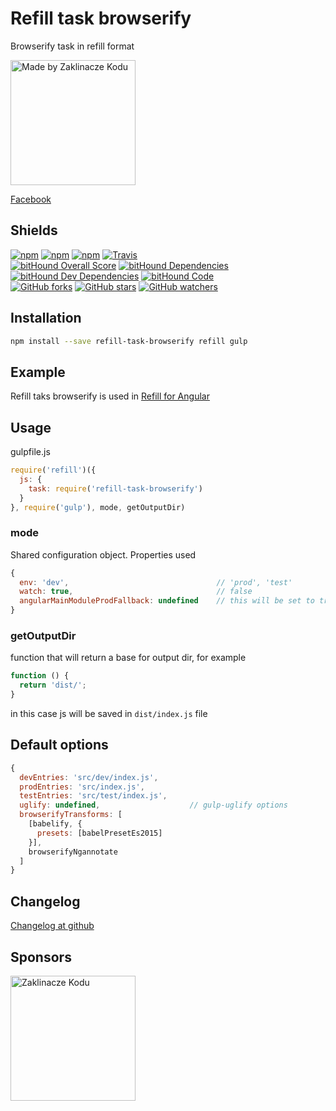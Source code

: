 Refill task browserify
======================

Browserify task in refill format

[<img alt="Made by Zaklinacze Kodu" src="http://zaklinaczekodu.com/_assets/madeBy.svg" width="200">](http://zaklinaczekodu.com)

[Facebook](https://www.facebook.com/zaklinaczekodu)

Shields
-------

[![npm](https://img.shields.io/npm/v/refill-task-browserify.svg?style=flat-square)](https://www.npmjs.com/package/refill-task-browserify)
[![npm](https://img.shields.io/npm/l/refill-task-browserify.svg?style=flat-square)](https://www.npmjs.com/package/refill-task-browserify)
[![npm](https://img.shields.io/npm/dm/refill-task-browserify.svg?style=flat-square)](https://www.npmjs.com/package/refill-task-browserify)
[![Travis](https://img.shields.io/travis/refilljs/refill-task-browserify/master.svg?style=flat-square)](https://travis-ci.org/refilljs/refill-task-browserify)<br>
[![bitHound Overall Score](https://www.bithound.io/github/refilljs/refill-task-browserify/badges/score.svg)](https://www.bithound.io/github/refilljs/refill-task-browserify)
[![bitHound Dependencies](https://www.bithound.io/github/refilljs/refill-task-browserify/badges/dependencies.svg)](https://www.bithound.io/github/refilljs/refill-task-browserify/master/dependencies/npm)
[![bitHound Dev Dependencies](https://www.bithound.io/github/refilljs/refill-task-browserify/badges/devDependencies.svg)](https://www.bithound.io/github/refilljs/refill-task-browserify/master/dependencies/npm)
[![bitHound Code](https://www.bithound.io/github/refilljs/refill-task-browserify/badges/code.svg)](https://www.bithound.io/github/refilljs/refill-task-browserify)<br>
[![GitHub forks](https://img.shields.io/github/forks/refilljs/refill-task-browserify.svg?style=flat-square)](https://github.com/refilljs/refill-task-browserify)
[![GitHub stars](https://img.shields.io/github/stars/refilljs/refill-task-browserify.svg?style=flat-square)](https://github.com/refilljs/refill-task-browserify)
[![GitHub watchers](https://img.shields.io/github/watchers/refilljs/refill-task-browserify.svg?style=flat-square)](https://github.com/refilljs/refill-task-browserify)

Installation
------------

```bash
npm install --save refill-task-browserify refill gulp
```

Example
-------

Refill taks browserify is used in [Refill for Angular](https://github.com/refilljs/refill-angular)

Usage
-----

gulpfile.js

```javaScript
require('refill')({
  js: {
    task: require('refill-task-browserify')
  }
}, require('gulp'), mode, getOutputDir)
```

### mode

Shared configuration object. Properties used

```javaScript
{
  env: 'dev',                                 // 'prod', 'test'
  watch: true,                                // false
  angularMainModuleProdFallback: undefined    // this will be set to true if test or dev entries are not found
}
```

### getOutputDir

function that will return a base for output dir, for example

```javaScript
function () {
  return 'dist/';
}
```

in this case js will be saved in `dist/index.js` file

Default options
---------------

```javaScript
{
  devEntries: 'src/dev/index.js',
  prodEntries: 'src/index.js',
  testEntries: 'src/test/index.js',
  uglify: undefined,                    // gulp-uglify options
  browserifyTransforms: [
    [babelify, {
      presets: [babelPresetEs2015]
    }],
    browserifyNgannotate
  ]
}
```

Changelog
---------

[Changelog at github](https://github.com/refilljs/refill-task-browserify/releases)

Sponsors
--------

[<img alt="Zaklinacze Kodu" src="http://zaklinaczekodu.com/_assets/logo.svg" width="200">](http://zaklinaczekodu.com)

